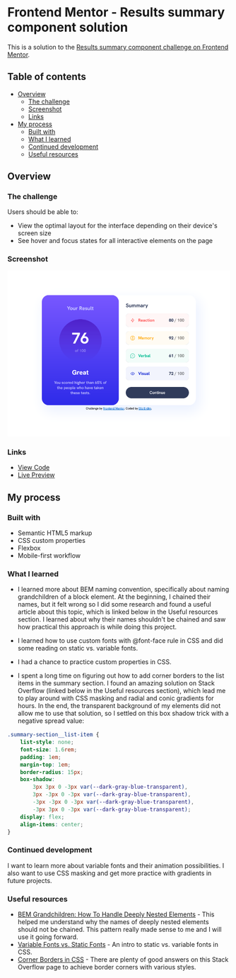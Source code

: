 # Frontend Mentor - Results summary component solution

This is a solution to the [Results summary component challenge on Frontend Mentor](https://www.frontendmentor.io/challenges/results-summary-component-CE_K6s0maV).

## Table of contents

- [Overview](#overview)
  - [The challenge](#the-challenge)
  - [Screenshot](#screenshot)
  - [Links](#links)
- [My process](#my-process)
  - [Built with](#built-with)
  - [What I learned](#what-i-learned)
  - [Continued development](#continued-development)
  - [Useful resources](#useful-resources)

## Overview

### The challenge

Users should be able to:

- View the optimal layout for the interface depending on their device's screen size
- See hover and focus states for all interactive elements on the page

### Screenshot

![](./screenshot.png)

### Links

- [View Code](https://github.com/elizerdim/results-summary-component)
- [Live Preview](https://elizerdim.github.io/results-summary-component)

## My process

### Built with

- Semantic HTML5 markup
- CSS custom properties
- Flexbox
- Mobile-first workflow

### What I learned

- I learned more about BEM naming convention, specifically about naming grandchildren of a block element. At the beginning, I chained their names, but it felt wrong so I did some research and found a useful article about this topic, which is linked below in the Useful resources section. I learned about why their names shouldn't be chained and saw how practical this approach is while doing this project.

- I learned how to use custom fonts with @font-face rule in CSS and did some reading on static vs. variable fonts.

- I had a chance to practice custom properties in CSS.

- I spent a long time on figuring out how to add corner borders to the list items in the summary section. I found an amazing solution on Stack Overflow (linked below in the Useful resources section), which lead me to play around with CSS masking and radial and conic gradients for hours. In the end, the transparent background of my elements did not allow me to use that solution, so I settled on this box shadow trick with a negative spread value: 

```css
.summary-section__list-item {
    list-style: none;
    font-size: 1.6rem;
    padding: 1em;
    margin-top: 1em; 
    border-radius: 15px;
    box-shadow: 
        3px 3px 0 -3px var(--dark-gray-blue-transparent),
        3px -3px 0 -3px var(--dark-gray-blue-transparent),
        -3px -3px 0 -3px var(--dark-gray-blue-transparent),
        -3px 3px 0 -3px var(--dark-gray-blue-transparent);
    display: flex;
    align-items: center;
}
```

### Continued development

I want to learn more about variable fonts and their animation possibilities. I also want to use CSS masking and get more practice with gradients in future projects.

### Useful resources

- [BEM Grandchildren: How To Handle Deeply Nested Elements](https://scalablecss.com/bem-nesting-grandchild-elements/) - This helped me understand why the names of deeply nested elements should not be chained. This pattern really made sense to me and I will use it going forward.
- [Variable Fonts vs. Static Fonts](https://www.browserstack.com/guide/variable-fonts-vs-static-fonts) - An intro to static vs. variable fonts in CSS. 
- [Corner Borders in CSS](https://stackoverflow.com/questions/14387690/how-can-i-show-only-corner-borders) - There are plenty of good answers on this Stack Overflow page to achieve border corners with various styles.